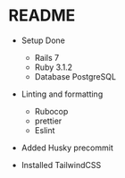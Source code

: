# README

* Setup Done
  * Rails 7
  * Ruby 3.1.2
  * Database PostgreSQL

* Linting and formatting
  * Rubocop
  * prettier
  * Eslint
* Added Husky precommit 
* Installed TailwindCSS

